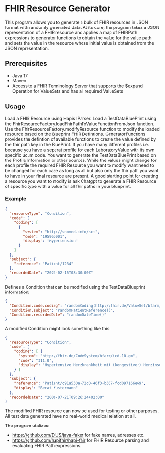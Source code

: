 # FHIR Resource Generator

This program allows you to generate a bulk of FHIR resources in JSON format with randomly generated data. 
At its core, the program takes a JSON representation of a FHIR resource and applies a map of FHIRPath expressions to generator functions
to obtain the value for the value path and sets the value in the resource whose initial value is obtained from the JSON representation.

## Prerequisites

- Java 17
- Maven
- Access to a FHIR Terminology Server that supports the $expand Operation for ValueSets and has all required ValueSets

## Usage

Load a FHIR Resource using Hapis IParser.
Load a TestDataBluePrint using the FhirResourceFactory.loadFhirPathToValueFunctionFromJson function.
Use the FhirResourceFactory.modifyResource function to modify the loaded resource based on the Blueprint FHIR Defintions.
GeneratorFunctions provides the defintion of available functions to create the value defined by the fhir path key in the BluePrint.
If you have many different profiles i.e. because you have a seperat profile for each LaboratoryValue with its own specific ucum code. You want to generate the TestDataBluePrint based on the Profile Information or other sources. While the values might change for each profile the required FHIR Resource you want to modify want need to be changed for each case as long as all but also only the fhir path you want to have in your final resource are present. A good starting point for creating a resource you want to modify is ask Chatgpt to generate a FHIR Resource of specific type with a value for all fhir paths in your blueprint.


### Example 
```json
{
  "resourceType": "Condition",
  "code": {
    "coding": [
      {
        "system": "http://snomed.info/sct",
        "code": "195967001",
        "display": "Hypertension"
      }
    ]
  },
  "subject": {
    "reference": "Patient/1234"
  },
  "recordedDate": "2023-02-15T08:30:00Z"
}
```
Defines a Condition that can be modified using the TestDataBlueprint information:

```json
{
  "Condition.code.coding": "randomCoding(http://fhir.de/ValueSet/bfarm/icd-10-gm)",
  "Condition.subject": "randomPatientReference()",
  "Condition.recordedDate": "randomDateTime()"
}
```


A modified Condition might look something like this:

```json
{
  "resourceType": "Condition",
  "code": {
    "coding": [ {
      "system": "http://fhir.de/CodeSystem/bfarm/icd-10-gm",
      "code": "I11.0",
      "display": "Hypertensive Herzkrankheit mit (kongestiver) Herzinsuffizienz"
    } ]
  },
  "subject": {
    "reference": "Patient/c91a530a-72c0-46f3-b337-fcd097166e69",
    "display": "Berat Kustermann"
  },
  "recordedDate": "2006-07-21T09:26:24+02:00"
}
```

The modified FHIR resource can now be used for testing or other purposes.
All test data generated have no real-world medical relation at all.

The program utalizes:
- https://github.com/DiUS/java-faker for fake names, adresses etc.
- https://github.com/hapifhir/hapi-fhir for FHIR Resource parsing and evaluating FHIR Path expressions.



